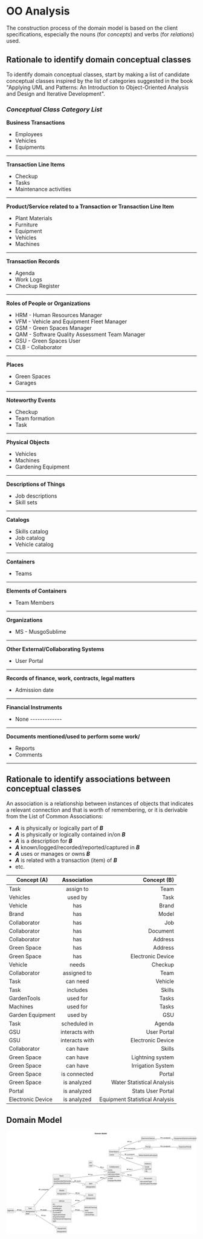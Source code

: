 # OO Analysis

The construction process of the domain model is based on the client specifications, especially the nouns (for _concepts_)
and verbs (for _relations_) used.

## Rationale to identify domain conceptual classes
To identify domain conceptual classes, start by making a list of candidate conceptual classes inspired by the list of 
categories suggested in the book "Applying UML and Patterns: An Introduction to Object-Oriented Analysis and Design and 
Iterative Development".


### _Conceptual Class Category List_

**Business Transactions**

* Employees
* Vehicles
* Equipments

---

**Transaction Line Items**

* Checkup
* Tasks
* Maintenance activities

---

**Product/Service related to a Transaction or Transaction Line Item**

* Plant Materials
* Furniture
* Equipment
* Vehicles
* Machines

---

**Transaction Records**

* Agenda
* Work Logs
* Checkup Register

---  

**Roles of People or Organizations**

* HRM - Human Resources Manager
* VFM - Vehicle and Equipment Fleet Manager
* GSM - Green Spaces Manager
* QAM - Software Quality Assessment Team Manager
* GSU - Green Spaces User
* CLB - Collaborator

---

**Places**

* Green Spaces
* Garages

---

**Noteworthy Events**

* Checkup
* Team formation
* Task 

---

**Physical Objects**

* Vehicles
* Machines
* Gardening Equipment

---

**Descriptions of Things**

* Job descriptions
* Skill sets

---

**Catalogs**

* Skills catalog
* Job catalog
* Vehicle catalog

---

**Containers**

* Teams

---

**Elements of Containers**

* Team Members

---

**Organizations**

* MS - MusgoSublime

---

**Other External/Collaborating Systems**

* User Portal

---

**Records of finance, work, contracts, legal matters**

* Admission date

---

**Financial Instruments**

* None -------------

---

**Documents mentioned/used to perform some work/**

* Reports
* Comments

---


## Rationale to identify associations between conceptual classes

An association is a relationship between instances of objects that indicates a relevant connection and that is worth of 
remembering, or it is derivable from the List of Common Associations:

- **_A_** is physically or logically part of **_B_**
- **_A_** is physically or logically contained in/on **_B_**
- **_A_** is a description for **_B_**
- **_A_** known/logged/recorded/reported/captured in **_B_**
- **_A_** uses or manages or owns **_B_**
- **_A_** is related with a transaction (item) of **_B_**
- etc.


| Concept (A) 		    | Association   	 |                    Concept (B) |
|-------------------|:---------------:|-------------------------------:|
| Task  	           |    assign to    |                           Team |
| Vehicles  	       |     used by     |                           Task |
| Vehicle           |       has       |                          Brand |
| Brand             |       has       |                          Model |
| Collaborator      |       has       |                            Job |
| Collaborator      |       has       |                       Document |
| Collaborator      |       has       |                        Address |
| Green Space       |       has       |                        Address |
| Green Space       |       has       |              Electronic Device |
| Vehicle           |      needs      |                        Checkup |
| Collaborator      |   assigned to   |                           Team |
| Task              |    can need     |                        Vehicle |
| Task              |    includes     |                         Skills |
| GardenTools       |    used for     |                          Tasks |
| Machines          |    used for     |                          Tasks |
| Garden Equipment  |     used by     |                            GSU |
| Task              |  scheduled in   |                         Agenda |
| GSU               | interacts with  |                    User Portal |
| GSU               | interacts with  |              Electronic Device |
| Collaborator      |    can have     |                         Skills |
| Green Space       |    can have     |               Lightning system |
| Green Space       |    can have     |              Irrigation System |
| Green Space       |  is connected   |                         Portal |
| Green Space       |   is analyzed   |     Water Statistical Analysis |
| Portal            |   is analyzed   |              Stats User Portal |
| Electronic Device |   is analyzed   | Equipment Statistical Analysis |



## Domain Model

![Domain Model](svg/project-domain-model.svg)